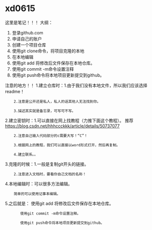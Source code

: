 

# xd0615

这里是笔记！！！
大纲：
1. 登录github.com
2. 申请自己的账户
3. 创建一个项目仓库
4. 使用git clone命令，将项目克隆的本地
5. 在本地编辑
6. 使用git add 将修改后文件保存在本地仓库。
7. 使用git commit -m命令设置注释
8. 使用git push命令将本地项目更新提交到github。

注意的地方！！
  1.建立仓库时：1.由于我们没有本地文件，所以我们应该选择readme！  
  
	    2.注意是公开还是私人，私人的话其他人无法找到你。  
	    
	    3.描述其实就是备忘录，可写可不写。
  2.建立密钥时：1.可以直接在网上找教程（力推下面这个教程）。
            推荐 https://blog.csdn.net/hhhccckkk/article/details/50737077  
	    
	    2.注意自己输入代码部分的c需要大写！“C”！  
	    
	    3.根据网上的教程，我们可以直接以word形式打开，然后再复制。  
	    
	    4.建立联系。。
  3.克隆的时候：1.一般是复制git开头的链接。   
  
	    2.注意进入文档时，要看你自己文档的名称！  
	    
  4.本地编辑时：可以很多方法编辑。  
  
	    简单的可以使用记事本编辑。  
	    
  5.之后就是：  使用git add 将修改后文件保存在本地仓库。  
  
	       使用git commit -m命令设置注释。  
	       
	       使用git push命令将本地项目更新提交到github。


